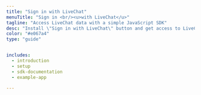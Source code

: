 ```yaml
---
title: "Sign in with LiveChat"
menuTitle: "Sign in <br/><u>with LiveChat</u>"
tagline: "Access LiveChat data with a simple JavaScript SDK"
desc: "Install \"Sign in with LiveChat\" button and get access to LiveChat users' data."
color: "#e067a4"
type: "guide"


includes:
  - introduction
  - setup
  - sdk-documentation
  - example-app

---
```

